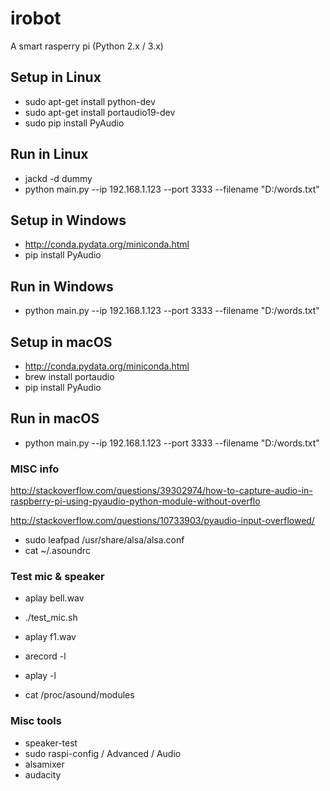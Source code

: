 # irobot
A smart rasperry pi (Python 2.x / 3.x)

## Setup in Linux

* sudo apt-get install python-dev
* sudo apt-get install portaudio19-dev
* sudo pip install PyAudio

## Run in Linux
* jackd -d dummy
* python main.py --ip 192.168.1.123 --port 3333 --filename "D:/words.txt"

## Setup in Windows

* http://conda.pydata.org/miniconda.html
* pip install PyAudio

## Run in Windows
* python main.py --ip 192.168.1.123 --port 3333 --filename "D:/words.txt"

## Setup in macOS

* http://conda.pydata.org/miniconda.html
* brew install portaudio
* pip install PyAudio

## Run in macOS
* python main.py --ip 192.168.1.123 --port 3333 --filename "D:/words.txt"

### MISC info ###
http://stackoverflow.com/questions/39302974/how-to-capture-audio-in-raspberry-pi-using-pyaudio-python-module-without-overflo

http://stackoverflow.com/questions/10733903/pyaudio-input-overflowed/
* sudo leafpad /usr/share/alsa/alsa.conf
* cat ~/.asoundrc

### Test mic & speaker
* aplay bell.wav
* ./test_mic.sh
* aplay f1.wav

* arecord -l
* aplay -l
* cat /proc/asound/modules

### Misc tools
* speaker-test
* sudo raspi-config / Advanced / Audio
* alsamixer
* audacity

